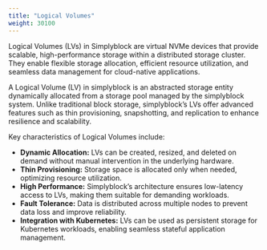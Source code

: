 ```yaml
---
title: "Logical Volumes"
weight: 30100
---
```


Logical Volumes (LVs) in Simplyblock are virtual NVMe devices that provide scalable, high-performance storage within a
distributed storage cluster. They enable flexible storage allocation, efficient resource utilization, and seamless data
management for cloud-native applications.

A Logical Volume (LV) in simplyblock is an abstracted storage entity dynamically allocated from a storage pool managed
by the simplyblock system. Unlike traditional block storage, simplyblock’s LVs offer advanced features such as thin
provisioning, snapshotting, and replication to enhance resilience and scalability.

Key characteristics of Logical Volumes include:

- **Dynamic Allocation:** LVs can be created, resized, and deleted on demand without manual intervention in the
  underlying hardware.
- **Thin Provisioning:** Storage space is allocated only when needed, optimizing resource utilization.
- **High Performance:** Simplyblock’s architecture ensures low-latency access to LVs, making them suitable for demanding
  workloads.
- **Fault Tolerance:** Data is distributed across multiple nodes to prevent data loss and improve reliability.
- **Integration with Kubernetes:** LVs can be used as persistent storage for Kubernetes workloads, enabling seamless
  stateful application management.

